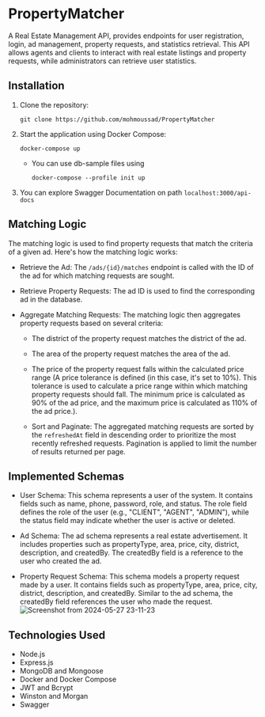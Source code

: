 # PropertyMatcher
A Real Estate Management API, provides endpoints for user registration, login, ad management, property requests, and statistics retrieval. This API allows agents and clients to interact with real estate listings and property requests, while administrators can retrieve user statistics.

## Installation
1. Clone the repository: 

    ```git clone https://github.com/mohmoussad/PropertyMatcher```

2. Start the application using Docker Compose:

    ```docker-compose up```

    * You can use db-sample files using

        ``` docker-compose --profile init up ```

3. You can explore Swagger Documentation on path ```localhost:3000/api-docs```  

## Matching Logic
The matching logic is used to find property requests that match the criteria of a given ad. Here's how the matching logic works:

- Retrieve the Ad: The ```/ads/{id}/matches``` endpoint is called with the ID of the ad for which matching requests are sought.

- Retrieve Property Requests: The ad ID is used to find the corresponding ad in the database.

- Aggregate Matching Requests: The matching logic then aggregates property requests based on several criteria:

    - The district of the property request matches the district of the ad.

    - The area of the property request matches the area of the ad.

    - The price of the property request falls within the calculated price range (A price tolerance is defined (in this case, it's set to 10%). This tolerance is used to calculate a price range within which matching property requests should fall. The minimum price is calculated as 90% of the ad price, and the maximum price is calculated as 110% of the ad price.).

    - Sort and Paginate: The aggregated matching requests are sorted by the ```refreshedAt``` field in descending order to prioritize the most recently refreshed requests. Pagination is applied to limit the number of results returned per page.

## Implemented Schemas
- User Schema: This schema represents a user of the system. It contains fields such as name, phone, password, role, and status. The role field defines the role of the user (e.g., "CLIENT", "AGENT", "ADMIN"), while the status field may indicate whether the user is active or deleted.

- Ad Schema: The ad schema represents a real estate advertisement. It includes properties such as propertyType, area, price, city, district, description, and createdBy. The createdBy field is a reference to the user who created the ad.

- Property Request Schema: This schema models a property request made by a user. It contains fields such as propertyType, area, price, city, district, description, and createdBy. Similar to the ad schema, the createdBy field references the user who made the request.
![Screenshot from 2024-05-27 23-11-23](https://github.com/mohmoussad/PropertyMatcher/assets/88286511/224682e3-d1c4-498f-8277-e19d4e0de0ce)

## Technologies Used
- Node.js
- Express.js
- MongoDB and Mongoose
- Docker and Docker Compose
- JWT and Bcrypt
- Winston and Morgan
- Swagger

